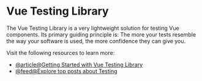 # Vue Testing Library

The Vue Testing Library is a very lightweight solution for testing Vue components. Its primary guiding principle is: The more your tests resemble the way your software is used, the more confidence they can give you.

Visit the following resources to learn more:

- [@article@Getting Started with Vue Testing Library](https://testing-library.com/docs/vue-testing-library/intro/)
- [@feed@Explore top posts about Testing](https://app.daily.dev/tags/testing?ref=roadmapsh)
